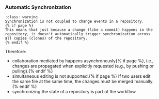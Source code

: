 ### Automatic Synchronization

```{admonition} No coupling between changes and distribution
:class: warning
Synchronization is not coupled to change events in a repository. 
{% if page %}
This means that just because a change (like a commit) happens in the repository, it doesn't automatically trigger synchronization across all copies (clones) of the repository.
{% endif %}
```

Therefore:
- collaboration mediated by <i class="fab fa-git"></i> happens asynchronously{% if page %}, i.e., changes are propagated when explicitly requested (e.g., by pushing or pulling).{% endif %}
- simultaneous editing is not supported.{% if page %} If two users edit the same file at the same time, the changes must be merged manually.{% endif %}
- synchronizing the state of a repository is part of the <i class="fab fa-git"></i> workflow.
